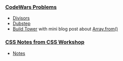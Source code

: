 ### [CodeWars Problems](https://www.codewars.com/)

* [Divisors](divisors.js)
* [Dubstep](dubstep.js)
* [Build Tower](buildTower.js) with mini blog post about [Array.from()](array-from-mini-blog.md)

### [CSS Notes from CSS Workshop](https://thecssworkshop.com/)
* [Notes](/css/index.html)